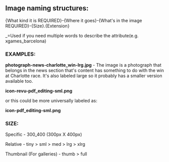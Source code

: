 ## Image naming structures:

{What kind it is REQUIRED}-{Where it goes}-{What's in the image REQUIRED}-{Size}.{Extension}

_=Used if you need multiple words to describe the attribute(e.g. xgames_barcelona)

### EXAMPLES:
**photograph-news-charlotte_win-lrg.jpg** - The image is a photograph that belongs in the news section that's content has something to do with the win at Charlotte race. It's also labeled large so it probably has a smaller version available too.

**icon-revu-pdf_editing-sml.png**

or this could be more universally labeled as:

**icon-pdf_editing-sml.png**

### SIZE:
Specific - 300_400 (300px X 400px)

Relative - tiny > sml > med > lrg > xlrg

Thumbnail (For galleries) - thumb > full

